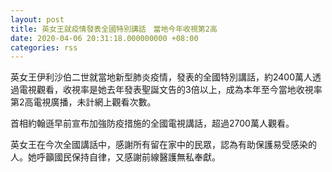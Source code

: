 ```yaml
---
layout: post
title: 英女王就疫情發表全國特別講話　當地今年收視第2高
date: 2020-04-06 20:31:18.000000000 +08:00
categories: rss
---
```


英女王伊利沙伯二世就當地新型肺炎疫情，發表的全國特別講話，約2400萬人透過電視觀看，收視率是她去年發表聖誕文告的3倍以上，成為本年至今當地收視率第2高電視廣播，未計網上觀看次數。

首相約翰遜早前宣布加強防疫措施的全國電視講話，超過2700萬人觀看。

英女王在今次全國講話中，感謝所有留在家中的民眾，認為有助保護易受感染的人。她呼籲國民保持自律，又感謝前線醫護無私奉獻。
